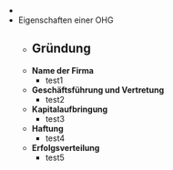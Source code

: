 -
- Eigenschaften einer OHG
	- **Gründung**
		-
	- **Name der Firma**
		- test1
	- **Geschäftsführung und Vertretung**
		- test2
	- **Kapitalaufbringung**
		- test3
	- **Haftung**
		- test4
	- **Erfolgsverteilung**
		- test5